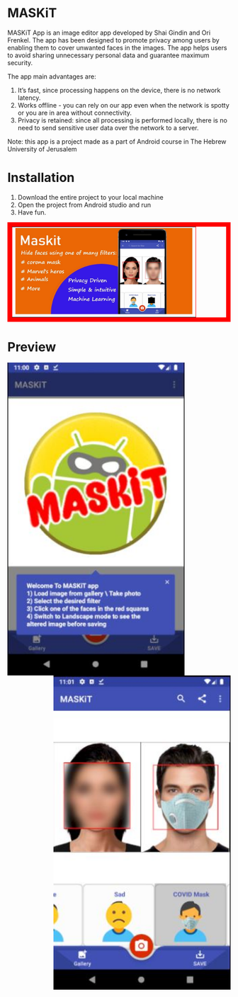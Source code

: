
# MASKiT
MASKiT App is an image editor app developed by Shai Gindin and Ori Frenkel. The app has been designed to promote privacy among users by enabling them to cover unwanted faces in the images. The app helps users to avoid sharing unnecessary personal data and guarantee maximum security.

The app main advantages are:
 1.	It’s fast,  since processing happens on the device, there is no network latency.
 2.	Works offline - you can rely on our app even when the network is spotty or you are in  area without connectivity.
 3. Privacy is retained: since all processing is performed locally, there is no need to send sensitive user data over the network to a server.

Note: this app is a project made as a part of Android course in The Hebrew University of Jerusalem

# Installation
  1. Download the entire project to your local machine 
  2. Open the project from Android studio and run
  3. Have fun.
  
<table BORDER=10 BORDERCOLOR=RED><tr><td>
  <img src="https://github.com/shaigindin/MASKIT/blob/main/Resources/Feature_Graphic.jpg" width="400" />
</td></tr></table>


# Preview

<kbd>
  <img align="left" src="https://github.com/shaigindin/MASKIT/blob/main/Resources/pic2.JPG" width="400" />
</kbd>

<kbd>
  <img align="right" src="https://github.com/shaigindin/MASKIT/blob/main/Resources/pic5.JPG" width="400" />
</kbd>

